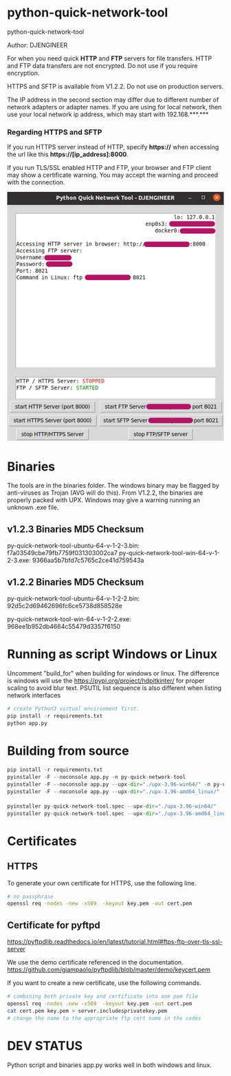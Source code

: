 # python-quick-network-tool
python-quick-network-tool

Author: DJENGINEER

For when you need quick **HTTP** and **FTP** servers for file transfers. HTTP and FTP data transfers are not encrypted. Do not use if you require encryption.

HTTPS and SFTP is available from V1.2.2. Do not use on production servers.

The IP address in the second section may differ due to different number of network adapters or adapter names. If you are using for local network, then use your local network ip address, which may start with 192.168.\*\*\*.\*\*\*

### Regarding HTTPS and SFTP
If you run HTTPS server instead of HTTP, specify **https://** when accessing the url like this **https://[ip_address]:8000**.

If you run TLS/SSL enabled HTTP and FTP, your browser and FTP client may show a certificate warning. You may accept the warning and proceed with the connection.

![python quick network tool](https://github.com/djengineer/python-quick-network-tool/blob/main/screenshot%20v1.2.3.jpg?raw=true)



# Binaries
The tools are in the binaries folder. The windows binary may be flagged by anti-viruses as Trojan (AVG will do this). From V1.2.2, the binaries are properly packed with UPX. Windows may give a warning running an unknown .exe file. 

## v1.2.3 Binaries MD5 Checksum

py-quick-network-tool-ubuntu-64-v-1-2-3.bin: f7a03549cbe79fb7759f031303002ca7
py-quick-network-tool-win-64-v-1-2-3.exe: 9366aa5b7bfd7c5765c2ce41d759543a

## v1.2.2 Binaries MD5 Checksum
py-quick-network-tool-ubuntu-64-v-1-2-2.bin: 92d5c2d69462696fc6ce5738d858528e

py-quick-network-tool-win-64-v-1-2-2.exe: 968ee1b952db4664c55479d3357f6150


# Running as script Windows or Linux

Uncomment "build_for" when building for windows or linux.
The difference is windows will use the https://pypi.org/project/hdpitkinter/ for proper scaling to avoid blur text. PSUTIL list sequence is also different when listing network interfaces

```python
# create Python3 virtual environment first.
pip install -r requirements.txt
python app.py

```

# Building from source
```python
pip install -r requirements.txt
pyinstaller -F --noconsole app.py -n py-quick-network-tool
pyinstaller -F --noconsole app.py --upx-dir="./upx-3.96-win64/" -n py-quick-network-tool
pyinstaller -F --noconsole app.py --upx-dir="./upx-3.96-amd64_linux/" -n py-quick-network-tool

pyinstaller py-quick-network-tool.spec --upx-dir="./upx-3.96-win64/"
pyinstaller py-quick-network-tool.spec --upx-dir="./upx-3.96-amd64_linux/"

```

# Certificates
## HTTPS
To generate your own certificate for HTTPS, use the following line.
```bash
# no passphrase
openssl req -nodes -new -x509  -keyout key.pem -out cert.pem
```
## Certificate for pyftpd 
https://pyftpdlib.readthedocs.io/en/latest/tutorial.html#ftps-ftp-over-tls-ssl-server

We use the demo certificate referenced in the documentation. https://github.com/giampaolo/pyftpdlib/blob/master/demo/keycert.pem

If you want to create a new certificate, use the following commands.

```bash
# combining both private key and certificate into one pem file
openssl req -nodes -new -x509  -keyout key.pem -out cert.pem
cat cert.pem key.pem > server.includesprivatekey.pem
# change the name to the appropriate ftp cert name in the codes
```

# DEV STATUS

Python script and binaries app.py works well in both windows and linux.




